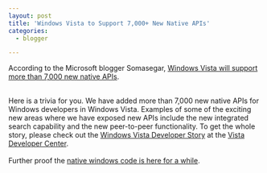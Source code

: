 ```yaml
---
layout: post
title: 'Windows Vista to Support 7,000+ New Native APIs'
categories:
  - blogger

---
```


According to the Microsoft blogger Somasegar, <a href="http://blogs.msdn.com/somasegar/archive/2006/07/28/681224.aspx">Windows Vista will support more than 7,000 new native APIs</a>.<br /><div class="quote"><br />Here is a trivia for you.  We have added more than 7,000 new native APIs for Windows developers in Windows Vista.  Examples of some of the exciting new areas where we have exposed new APIs include the new integrated search capability and the new peer-to-peer functionality.  To get the whole story, please check out the <a href="http://msdn.microsoft.com/windowsvista/downloads/docs/developerstory/default.aspx">Windows Vista Developer Story</a> at the <a href="http://msdn.microsoft.com/windowsvista/">Vista Developer Center</a>.<br /></div><br />Further proof the <a href="http://www.thecave.com/archive/2006/06/21/native_windows_code_is_here_for_a_while.aspx">native windows code is here for a while</a>.
